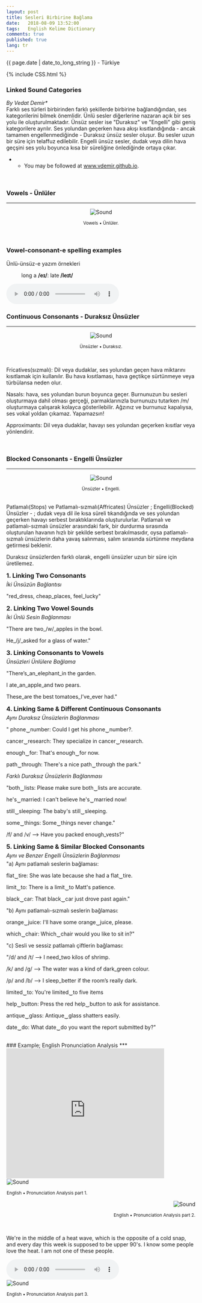 ```yaml
---
layout: post
title: Sesleri Birbirine Bağlama
date:   2018-08-09 13:52:00
tags:   English Kelime Dictionary
comments: true
published: true
lang: tr
---
```



<p class="meta">{{ page.date | date_to_long_string }} - Türkiye</p>

{% include CSS.html %}

### Linked Sound Categories

_By Vedat Demir*_
<br>
<i class="fas fa-paragraph fa-2x"></i> Farklı ses türleri birbirinden farklı şekillerde birbirine bağlandığından, ses kategorilerini bilmek önemlidir. Ünlü sesler diğerlerine nazaran açık bir ses yolu ile oluşturulmaktadır. Ünsüz sesler ise "Duraksız" ve "Engelli" gibi geniş kategorilere ayrılır. Ses yolundan geçerken hava akışı kısıtlandığında - ancak tamamen engellenmediğinde - Duraksız ünsüz sesler oluşur. Bu sesler uzun bir süre için telaffuz edilebilir. Engelli ünsüz sesler, dudak veya dilin hava geçşini ses yolu boyunca  kısa bir süreliğine önlediğinde ortaya çıkar.


* * You may be followed at www.vdemir.github.io.

<br>


### Vowels - Ünlüler
***
<div class="resize" style="margin: 15px; text-align: center;">
  <img src="{{ site.baseurl }}/images/vowels.gif" alt="Sound" class="resize"  />
  <p><small>Vowels &bull; Ünlüler.</small></p>
</div>

<br>

<h3>Vowel-consonant-e spelling examples</h3> 
<p>Ünlü-ünsüz-e yazım örnekleri</p>
<p style="margin-left:40px">long a <strong>/eɪ/</strong>: late<strong> /leɪt/</strong></p>

<audio controls>
  <source src="{{ site.baseurl }}/audio/late.mp3" type="audio/mpeg">
Your browser does not support the audio element.
</audio>

<br>

### Continuous Consonants - Duraksız Ünsüzler
***

<div class="resize" style="margin: 15px; text-align: center;">
  <img src="{{ site.baseurl }}/images/continuous-consonants.gif" alt="Sound" class="resize"  />
  <p><small>Ünsüzler &bull; Duraksız.</small></p>
</div>

<br>

<a>Fricatives(sızmalı):</a> Dil veya dudaklar, ses yolundan geçen hava miktarını kısıtlamak için kullanılır. Bu hava kısıtlaması, hava geçtikçe sürtünmeye veya türbülansa neden olur.

<a>Nasals:</a> hava, ses yolundan burun boyunca geçer. Burnunuzun bu sesleri oluşturmaya dahil olması gerçeği, parmaklarınızla burnunuzu tutarken /m/ oluşturmaya çalışarak kolayca gösterilebilir.  Ağzınız ve burnunuz kapalıysa, ses vokal yoldan çıkamaz. Yapamazsın!

<a>Approximants:</a> Dil veya dudaklar, havayı ses yolundan geçerken kısıtlar veya yönlendirir.

<br>

### Blocked Consonants - Engelli Ünsüzler
***

<div class="resize" style="margin: 15px; text-align: center;">
  <img src="{{ site.baseurl }}/images/blocked-consonants.gif" alt="Sound" class="resize"  />
  <p><small>Ünsüzler &bull; Engelli.</small></p>
</div>
<br>
<a>Patlamalı(Stops) ve Patlamalı-sızmalı(Affricates) Ünsüzler ; Engelli(Blocked) Ünsüzler - ;</a> dudak veya dil ile kısa süreli tıkandığında ve ses yolundan geçerken havayı serbest bıraktıklarında oluşturulurlar. Patlamalı ve patlamalı-sızmalı ünsüzler arasındaki fark, bir durdurma sırasında oluşturulan havanın hızlı bir şekilde serbest bırakılmasıdır, oysa patlamalı-sızmalı ünsüzlerin daha yavaş salınması, salım sırasında sürtünme meydana getirmesi beklenir.

Duraksız ünsüzlerden farklı olarak, engelli ünsüzler uzun bir süre için üretilemez.

<style>
img.resize {
  max-width:70%;
  max-height:70%;
}
</style>


<div style="clear:both"></div>

<style>
#choose-year-down:hover, #choose-year-up:hover {
	cursor: pointer;
}
</style>

<div style="clear:both"></div>

<div class="by_year">
		<h3 style="margin: 5px 0 5px 0; padding: 0;"><a>1. Linking Two Consonants</a></h3>
<h6 style="margin: 0 0 5px 0; padding: 0;"><a>İki Ünsüzün Bağlantısı</a></h6>
<p>"red_dress, cheap_places, feel_lucky"</p>
</div>

<div class="by_year">
		<h3 style="margin: 5px 0 5px 0; padding: 0;"><a>2. Linking Two Vowel Sounds</a></h3>
<h6 style="margin: 0 0 5px 0; padding: 0;"><a>İki Ünlü Sesin Bağlanması</a></h6>
<p>"There are two_/w/_apples in the bowl.</p>
<p>He_/j/_asked for a glass of water."</p>
</div>


<div class="by_year">
		<h3 style="margin: 5px 0 5px 0; padding: 0;"><a>3. Linking Consonants to Vowels</a></h3>
<h6 style="margin: 0 0 5px 0; padding: 0;"><a>Ünsüzleri Ünlülere Bağlama</a></h6>
<p>"There’s_an_elephant_in the garden.</p>
<p>I ate_an_apple_and two pears.</p>
<p>These_are the best tomatoes_I’ve_ever had."</p>
</div>

<div class="by_year">
		<h3 style="margin: 5px 0 5px 0; padding: 0;"><a>4. Linking Same & Different Continuous Consonants</a></h3>
<h6 style="margin: 0 0 5px 0; padding: 0;"><a>Aynı Duraksız Ünsüzlerin Bağlanması</a></h6>
<p>" phone‿number:  Could I get his phone‿number?.</p>
<p>cancer‿research:  They specialize in cancer‿research.</p>
<p>enough‿for:  That's enough‿for now.</p>
<p>path‿through:  There's a nice path‿through the park."</p>
<h6 style="margin: 0 0 5px 0; padding: 0;"><a>Farklı Duraksız Ünsüzlerin Bağlanması</a></h6>
<p>"both‿lists: Please make sure both‿lists are accurate.</p>
<p>he's‿married: I can't believe he's‿married now!</p>
<p>still‿sleeping: The baby's still‿sleeping.</p>
<p>some‿things: Some‿things never change."</p>
<p>/f/ and /v/ –> Have you packed enough_vests?"</p>
</div>

<div class="by_year">
		<h3 style="margin: 5px 0 5px 0; padding: 0;"><a>5. Linking Same & Similar Blocked Consonants</a></h3>
<h6 style="margin: 0 0 5px 0; padding: 0;"><a>Aynı ve Benzer Engelli Ünsüzlerin Bağlanması</a></h6>
<a>"a) Aynı patlamalı seslerin bağlaması:</a>
<p>flat‿tire: She was late because she had a flat‿tire.</p>
<p>limit‿to: There is a limit‿to Matt's patience.</p>
<p>black‿car: That black‿car just drove past again."</p>
<a>"b) Aynı patlamalı-sızmalı seslerin bağlaması:</a>
<p>orange‿juice: I'll have some orange‿juice, please.</p>
<p>which‿chair: Which‿chair would you like to sit in?"</p>
<a>"c) Sesli ve sessiz patlamalı çiftlerin bağlaması:</a>
<p>"/d/ and /t/ –> I need_two kilos of shrimp.</p>
<p>/k/ and /g/ –> The water was a kind of dark_green colour.</p>
<p>/p/ and /b/ –> I sleep_better if the room’s really dark.</p>
<p>limited‿to: You're limited‿to five items</p>
<p>help‿button: Press the red help‿button to ask for assistance.</p>
<p>antique‿glass: Antique‿glass shatters easily.</p>
<p>date‿do: What date‿do you want the report submitted by?"</p>
</div>
<br>
### Example; English Pronunciation Analysis
***
<br>
<iframe width="420" height="345" src="https://www.youtube.com/embed/R-rP8mItme4" frameborder="0" >
</iframe>
<div class="resize" style="margin: 1px; text-align: left;">
  <img src="{{ site.baseurl }}/images/Shwa-Link.png" alt="Sound" class="resize" >
  <p><small>English &bull; Pronunciation Analysis part 1.</small></p>
</div>
<div class="resize" style="margin: 1px; text-align: right;">
  <img src="{{ site.baseurl }}/images/analysis2.png" alt="Sound" class="resize" >
  <p><small>English &bull; Pronunciation Analysis part 2.</small></p>
</div>
<br>
<p>We're in the middle of a heat wave, which is the opposite of a cold snap, and every day this week is supposed to be upper 90's. I know some people love the heat. I am not one of these people.</p>
<audio controls>
  <source src="{{ site.baseurl }}/audio/ttsMP3.com_VoiceText_01.mp3" type="audio/mpeg">
Your browser does not support the audio element.
</audio>
<br>
<div class="resize" style="margin: 1px; text-align: left;">
  <img src="{{ site.baseurl }}/images/analysis3.png" alt="Sound" class="resize" >
  <p><small>English &bull; Pronunciation Analysis part 3.</small></p>
</div>
<br>


